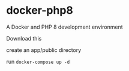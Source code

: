 # docker-php8
A Docker and PHP 8 development environment

Download this

create an app/public directory

run `docker-compose up -d`
